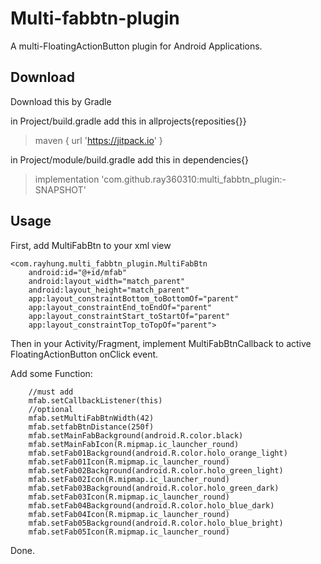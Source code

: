 # Multi-fabbtn-plugin
A multi-FloatingActionButton plugin for Android Applications.


## Download

Download this by Gradle

in Project/build.gradle add this in allprojects{reposities{}}

> maven { url 'https://jitpack.io' }

in Project/module/build.gradle add this in dependencies{}

> implementation 'com.github.ray360310:multi_fabbtn_plugin:-SNAPSHOT'

## Usage

First, add MultiFabBtn to your xml view

    <com.rayhung.multi_fabbtn_plugin.MultiFabBtn
        android:id="@+id/mfab"
        android:layout_width="match_parent"
        android:layout_height="match_parent"
        app:layout_constraintBottom_toBottomOf="parent"
        app:layout_constraintEnd_toEndOf="parent"
        app:layout_constraintStart_toStartOf="parent"
        app:layout_constraintTop_toTopOf="parent">
        
Then in your Activity/Fragment, implement MultiFabBtnCallback to active FloatingActionButton onClick event.

Add some Function:

        //must add
        mfab.setCallbackListener(this)
        //optional
        mfab.setMultiFabBtnWidth(42)
        mfab.setfabBtnDistance(250f)
        mfab.setMainFabBackground(android.R.color.black)
        mfab.setMainFabIcon(R.mipmap.ic_launcher_round)
        mfab.setFab01Background(android.R.color.holo_orange_light)
        mfab.setFab01Icon(R.mipmap.ic_launcher_round)
        mfab.setFab02Background(android.R.color.holo_green_light)
        mfab.setFab02Icon(R.mipmap.ic_launcher_round)
        mfab.setFab03Background(android.R.color.holo_green_dark)
        mfab.setFab03Icon(R.mipmap.ic_launcher_round)
        mfab.setFab04Background(android.R.color.holo_blue_dark)
        mfab.setFab04Icon(R.mipmap.ic_launcher_round)
        mfab.setFab05Background(android.R.color.holo_blue_bright)
        mfab.setFab05Icon(R.mipmap.ic_launcher_round)

Done. 
